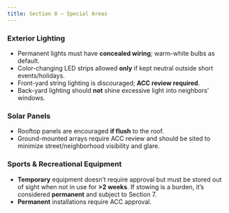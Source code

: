```yaml
---
title: Section 8 — Special Areas
---
```


### Exterior Lighting
- Permanent lights must have **concealed wiring**; warm-white bulbs as default.
- Color-changing LED strips allowed **only** if kept neutral outside short events/holidays.
- Front-yard string lighting is discouraged; **ACC review required**.
- Back-yard lighting should **not** shine excessive light into neighbors’ windows.

### Solar Panels
- Rooftop panels are encouraged **if flush** to the roof.
- Ground-mounted arrays require ACC review and should be sited to minimize street/neighborhood visibility and glare.

### Sports & Recreational Equipment
- **Temporary** equipment doesn’t require approval but must be stored out of sight when not in use for **>2 weeks**. If stowing is a burden, it’s considered **permanent** and subject to Section 7.
- **Permanent** installations require ACC approval.
